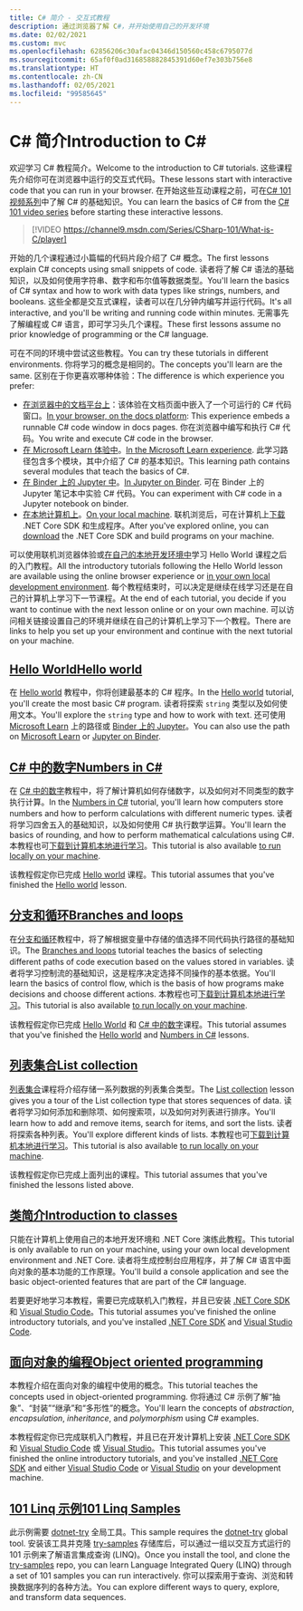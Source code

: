 ```yaml
---
title: C# 简介 - 交互式教程
description: 通过浏览器了解 C#，并开始使用自己的开发环境
ms.date: 02/02/2021
ms.custom: mvc
ms.openlocfilehash: 62856206c30afac04346d150560c458c6795077d
ms.sourcegitcommit: 65af0f0ad316858882845391d60ef7e303b756e8
ms.translationtype: HT
ms.contentlocale: zh-CN
ms.lasthandoff: 02/05/2021
ms.locfileid: "99585645"
---
```

# <a name="introduction-to-c"></a><span data-ttu-id="daa28-103">C\# 简介</span><span class="sxs-lookup"><span data-stu-id="daa28-103">Introduction to C\#</span></span>

<span data-ttu-id="daa28-104">欢迎学习 C# 教程简介。</span><span class="sxs-lookup"><span data-stu-id="daa28-104">Welcome to the introduction to C# tutorials.</span></span> <span data-ttu-id="daa28-105">这些课程先介绍你可在浏览器中运行的交互式代码。</span><span class="sxs-lookup"><span data-stu-id="daa28-105">These lessons start with interactive code that you can run in your browser.</span></span> <span data-ttu-id="daa28-106">在开始这些互动课程之前，可在[C# 101 视频系列](https://aka.ms/dotnet3-csharp)中了解 C# 的基础知识。</span><span class="sxs-lookup"><span data-stu-id="daa28-106">You can learn the basics of C# from the [C# 101 video series](https://aka.ms/dotnet3-csharp) before starting these interactive lessons.</span></span>

<!--markdownlint-disable MD034 -->
> [!VIDEO https://channel9.msdn.com/Series/CSharp-101/What-is-C/player]

<span data-ttu-id="daa28-107">开始的几个课程通过小篇幅的代码片段介绍了 C# 概念。</span><span class="sxs-lookup"><span data-stu-id="daa28-107">The first lessons explain C# concepts using small snippets of code.</span></span> <span data-ttu-id="daa28-108">读者将了解 C# 语法的基础知识，以及如何使用字符串、数字和布尔值等数据类型。</span><span class="sxs-lookup"><span data-stu-id="daa28-108">You'll learn the basics of C# syntax and how to work with data types like strings, numbers, and booleans.</span></span> <span data-ttu-id="daa28-109">这些全都是交互式课程，读者可以在几分钟内编写并运行代码。</span><span class="sxs-lookup"><span data-stu-id="daa28-109">It's all interactive, and you'll be writing and running code within minutes.</span></span> <span data-ttu-id="daa28-110">无需事先了解编程或 C# 语言，即可学习头几个课程。</span><span class="sxs-lookup"><span data-stu-id="daa28-110">These first lessons assume no prior knowledge of programming or the C# language.</span></span>

<span data-ttu-id="daa28-111">可在不同的环境中尝试这些教程。</span><span class="sxs-lookup"><span data-stu-id="daa28-111">You can try these tutorials in different environments.</span></span> <span data-ttu-id="daa28-112">你将学习的概念是相同的。</span><span class="sxs-lookup"><span data-stu-id="daa28-112">The concepts you'll learn are the same.</span></span> <span data-ttu-id="daa28-113">区别在于你更喜欢哪种体验：</span><span class="sxs-lookup"><span data-stu-id="daa28-113">The difference is which experience you prefer:</span></span>

- <span data-ttu-id="daa28-114">[在浏览器中的文档平台上](hello-world.yml)：该体验在文档页面中嵌入了一个可运行的 C# 代码窗口。</span><span class="sxs-lookup"><span data-stu-id="daa28-114">[In your browser, on the docs platform](hello-world.yml): This experience embeds a runnable C# code window in docs pages.</span></span> <span data-ttu-id="daa28-115">你在浏览器中编写和执行 C# 代码。</span><span class="sxs-lookup"><span data-stu-id="daa28-115">You write and execute C# code in the browser.</span></span>
- <span data-ttu-id="daa28-116">[在 Microsoft Learn 体验中](/learn/paths/csharp-first-steps/)。</span><span class="sxs-lookup"><span data-stu-id="daa28-116">[In the Microsoft Learn experience](/learn/paths/csharp-first-steps/).</span></span> <span data-ttu-id="daa28-117">此学习路径包含多个模块，其中介绍了 C# 的基本知识。</span><span class="sxs-lookup"><span data-stu-id="daa28-117">This learning path contains several modules that teach the basics of C#.</span></span>
- <span data-ttu-id="daa28-118">[在 Binder 上的 Jupyter 中](https://mybinder.org/v2/gh/dotnet/try-samples/master?filepath=hello-csharp%2Fhello-world.ipynb)。</span><span class="sxs-lookup"><span data-stu-id="daa28-118">[In Jupyter on Binder](https://mybinder.org/v2/gh/dotnet/try-samples/master?filepath=hello-csharp%2Fhello-world.ipynb).</span></span> <span data-ttu-id="daa28-119">可在 Binder 上的 Jupyter 笔记本中实验 C# 代码。</span><span class="sxs-lookup"><span data-stu-id="daa28-119">You can experiment with C# code in a Jupyter notebook on binder.</span></span>
- <span data-ttu-id="daa28-120">[在本地计算机上](numbers-in-csharp-local.md)。</span><span class="sxs-lookup"><span data-stu-id="daa28-120">[On your local machine](numbers-in-csharp-local.md).</span></span> <span data-ttu-id="daa28-121">联机浏览后，可在计算机上[下载](https://dotnet.microsoft.com/download) .NET Core SDK 和生成程序。</span><span class="sxs-lookup"><span data-stu-id="daa28-121">After you've explored online, you can [download](https://dotnet.microsoft.com/download) the .NET Core SDK and build programs on your machine.</span></span>

<span data-ttu-id="daa28-122">可以使用联机浏览器体验或[在自己的本地开发环境中](local-environment.md)学习 Hello World 课程之后的入门教程。</span><span class="sxs-lookup"><span data-stu-id="daa28-122">All the introductory tutorials following the Hello World lesson are available using the online browser experience or [in your own local development environment](local-environment.md).</span></span> <span data-ttu-id="daa28-123">每个教程结束时，可以决定是继续在线学习还是在自己的计算机上学习下一节课程。</span><span class="sxs-lookup"><span data-stu-id="daa28-123">At the end of each tutorial, you decide if you want to continue with the next lesson online or on your own machine.</span></span> <span data-ttu-id="daa28-124">可以访问相关链接设置自己的环境并继续在自己的计算机上学习下一个教程。</span><span class="sxs-lookup"><span data-stu-id="daa28-124">There are links to help you set up your environment and continue with the next tutorial on your machine.</span></span>

## <a name="hello-world"></a>[<span data-ttu-id="daa28-125">Hello World</span><span class="sxs-lookup"><span data-stu-id="daa28-125">Hello world</span></span>](hello-world.yml)

<span data-ttu-id="daa28-126">在 [Hello world](hello-world.yml) 教程中，你将创建最基本的 C# 程序。</span><span class="sxs-lookup"><span data-stu-id="daa28-126">In the [Hello world](hello-world.yml) tutorial, you'll create the most basic C# program.</span></span> <span data-ttu-id="daa28-127">读者将探索 `string` 类型以及如何使用文本。</span><span class="sxs-lookup"><span data-stu-id="daa28-127">You'll explore the `string` type and how to work with text.</span></span> <span data-ttu-id="daa28-128">还可使用 [Microsoft Learn](/learn/paths/csharp-first-steps/) 上的路径或 [Binder 上的 Jupyter](https://mybinder.org/v2/gh/dotnet/try-samples/master?filepath=hello-csharp%2Fhello-world.ipynb)。</span><span class="sxs-lookup"><span data-stu-id="daa28-128">You can also use the path on [Microsoft Learn](/learn/paths/csharp-first-steps/) or [Jupyter on Binder](https://mybinder.org/v2/gh/dotnet/try-samples/master?filepath=hello-csharp%2Fhello-world.ipynb).</span></span>

## <a name="numbers-in-c"></a>[<span data-ttu-id="daa28-129">C# 中的数字</span><span class="sxs-lookup"><span data-stu-id="daa28-129">Numbers in C#</span></span>](numbers-in-csharp.yml)

<span data-ttu-id="daa28-130">在 [C# 中的数字](numbers-in-csharp.yml)教程中，将了解计算机如何存储数字，以及如何对不同类型的数字执行计算。</span><span class="sxs-lookup"><span data-stu-id="daa28-130">In the [Numbers in C#](numbers-in-csharp.yml) tutorial, you'll learn how computers store numbers and how to perform calculations with different numeric types.</span></span> <span data-ttu-id="daa28-131">读者将学习四舍五入的基础知识，以及如何使用 C# 执行数学运算。</span><span class="sxs-lookup"><span data-stu-id="daa28-131">You'll learn the basics of rounding, and how to perform mathematical calculations using C#.</span></span> <span data-ttu-id="daa28-132">本教程也可[下载到计算机本地进行学习](numbers-in-csharp-local.md)。</span><span class="sxs-lookup"><span data-stu-id="daa28-132">This tutorial is also available [to run locally on your machine](numbers-in-csharp-local.md).</span></span>

<span data-ttu-id="daa28-133">该教程假定你已完成 [Hello world](hello-world.yml) 课程。</span><span class="sxs-lookup"><span data-stu-id="daa28-133">This tutorial assumes that you've finished the [Hello world](hello-world.yml) lesson.</span></span>

## <a name="branches-and-loops"></a>[<span data-ttu-id="daa28-134">分支和循环</span><span class="sxs-lookup"><span data-stu-id="daa28-134">Branches and loops</span></span>](branches-and-loops.yml)

<span data-ttu-id="daa28-135">在[分支和循环](branches-and-loops.yml)教程中，将了解根据变量中存储的值选择不同代码执行路径的基础知识。</span><span class="sxs-lookup"><span data-stu-id="daa28-135">The [Branches and loops](branches-and-loops.yml) tutorial teaches the basics of selecting different paths of code execution based on the values stored in variables.</span></span> <span data-ttu-id="daa28-136">读者将学习控制流的基础知识，这是程序决定选择不同操作的基本依据。</span><span class="sxs-lookup"><span data-stu-id="daa28-136">You'll learn the basics of control flow, which is the basis of how programs make decisions and choose different actions.</span></span> <span data-ttu-id="daa28-137">本教程也可[下载到计算机本地进行学习](branches-and-loops-local.md)。</span><span class="sxs-lookup"><span data-stu-id="daa28-137">This tutorial is also available [to run locally on your machine](branches-and-loops-local.md).</span></span>

<span data-ttu-id="daa28-138">该教程假定你已完成 [Hello World](hello-world.yml) 和 [C# 中的数字](numbers-in-csharp.yml)课程。</span><span class="sxs-lookup"><span data-stu-id="daa28-138">This tutorial assumes that you've finished the [Hello world](hello-world.yml) and [Numbers in C#](numbers-in-csharp.yml) lessons.</span></span>

## <a name="list-collection"></a>[<span data-ttu-id="daa28-139">列表集合</span><span class="sxs-lookup"><span data-stu-id="daa28-139">List collection</span></span>](list-collection.yml)

<span data-ttu-id="daa28-140">[列表集合](list-collection.yml)课程将介绍存储一系列数据的列表集合类型。</span><span class="sxs-lookup"><span data-stu-id="daa28-140">The [List collection](list-collection.yml) lesson gives you a tour of the List collection type that stores sequences of data.</span></span> <span data-ttu-id="daa28-141">读者将学习如何添加和删除项、如何搜索项，以及如何对列表进行排序。</span><span class="sxs-lookup"><span data-stu-id="daa28-141">You'll learn how to add and remove items, search for items, and sort the lists.</span></span> <span data-ttu-id="daa28-142">读者将探索各种列表。</span><span class="sxs-lookup"><span data-stu-id="daa28-142">You'll explore different kinds of lists.</span></span> <span data-ttu-id="daa28-143">本教程也可[下载到计算机本地进行学习](arrays-and-collections.md)。</span><span class="sxs-lookup"><span data-stu-id="daa28-143">This tutorial is also available [to run locally on your machine](arrays-and-collections.md).</span></span>

<span data-ttu-id="daa28-144">该教程假定你已完成上面列出的课程。</span><span class="sxs-lookup"><span data-stu-id="daa28-144">This tutorial assumes that you've finished the lessons listed above.</span></span>

## <a name="introduction-to-classes"></a>[<span data-ttu-id="daa28-145">类简介</span><span class="sxs-lookup"><span data-stu-id="daa28-145">Introduction to classes</span></span>](introduction-to-classes.md)

<span data-ttu-id="daa28-146">只能在计算机上使用自己的本地开发环境和 .NET Core 演练此教程。</span><span class="sxs-lookup"><span data-stu-id="daa28-146">This tutorial is only available to run on your machine, using your own local development environment and .NET Core.</span></span>
<span data-ttu-id="daa28-147">读者将生成控制台应用程序，并了解 C# 语言中面向对象的基本功能的工作原理。</span><span class="sxs-lookup"><span data-stu-id="daa28-147">You'll build a console application and see the basic object-oriented features that are part of the C# language.</span></span>

<span data-ttu-id="daa28-148">若要更好地学习本教程，需要已完成联机入门教程，并且已安装 [.NET Core SDK](https://dotnet.microsoft.com/download) 和 [Visual Studio Code](https://code.visualstudio.com/)。</span><span class="sxs-lookup"><span data-stu-id="daa28-148">This tutorial assumes you've finished the online introductory tutorials, and you've installed [.NET Core SDK](https://dotnet.microsoft.com/download) and [Visual Studio Code](https://code.visualstudio.com/).</span></span>

## <a name="object-oriented-programming"></a>[<span data-ttu-id="daa28-149">面向对象的编程</span><span class="sxs-lookup"><span data-stu-id="daa28-149">Object oriented programming</span></span>](object-oriented-programming.md)

<span data-ttu-id="daa28-150">本教程介绍在面向对象的编程中使用的概念。</span><span class="sxs-lookup"><span data-stu-id="daa28-150">This tutorial teaches the concepts used in object-oriented programming.</span></span> <span data-ttu-id="daa28-151">你将通过 C# 示例了解“抽象”、“封装”“继承”和“多形性”的概念。</span><span class="sxs-lookup"><span data-stu-id="daa28-151">You'll learn the concepts of *abstraction*, *encapsulation*, *inheritance*, and *polymorphism* using C# examples.</span></span>

<span data-ttu-id="daa28-152">本教程假定你已完成联机入门教程，并且已在开发计算机上安装 [.NET Core SDK](https://dotnet.microsoft.com/download) 和 [Visual Studio Code](https://code.visualstudio.com/) 或 [Visual Studio](https://visualstudio.com)。</span><span class="sxs-lookup"><span data-stu-id="daa28-152">This tutorial assumes you've finished the online introductory tutorials, and you've installed [.NET Core SDK](https://dotnet.microsoft.com/download) and either [Visual Studio Code](https://code.visualstudio.com/) or [Visual Studio](https://visualstudio.com) on your development machine.</span></span>

## <a name="101-linq-samples"></a>[<span data-ttu-id="daa28-153">101 Linq 示例</span><span class="sxs-lookup"><span data-stu-id="daa28-153">101 Linq Samples</span></span>](https://github.com/dotnet/try-samples/tree/master/101-linq-samples)

<span data-ttu-id="daa28-154">此示例需要 [dotnet-try](https://github.com/dotnet/try/blob/main/README.md#setup) 全局工具。</span><span class="sxs-lookup"><span data-stu-id="daa28-154">This sample requires the [dotnet-try](https://github.com/dotnet/try/blob/main/README.md#setup) global tool.</span></span> <span data-ttu-id="daa28-155">安装该工具并克隆 [try-samples](https://github.com/dotnet/try-samples) 存储库后，可以通过一组以交互方式运行的 101 示例来了解语言集成查询 (LINQ)。</span><span class="sxs-lookup"><span data-stu-id="daa28-155">Once you install the tool, and clone the [try-samples](https://github.com/dotnet/try-samples) repo, you can learn Language Integrated Query (LINQ) through a set of 101 samples you can run interactively.</span></span> <span data-ttu-id="daa28-156">你可以探索用于查询、浏览和转换数据序列的各种方法。</span><span class="sxs-lookup"><span data-stu-id="daa28-156">You can explore different ways to query, explore, and transform data sequences.</span></span>
